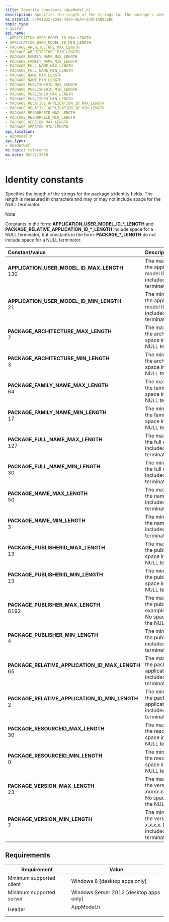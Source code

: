 ```yaml
---
title: Identity constants (AppModel.h)
description: Specifies the length of the strings for the package's identity fields.
ms.assetid: C4F81822-B502-4360-AEA4-829F1AB926BF
topic_type:
- apiref
api_name:
- APPLICATION_USER_MODEL_ID_MAX_LENGTH
- APPLICATION_USER_MODEL_ID_MIN_LENGTH
- PACKAGE_ARCHITECTURE_MAX_LENGTH
- PACKAGE_ARCHITECTURE_MIN_LENGTH
- PACKAGE_FAMILY_NAME_MAX_LENGTH
- PACKAGE_FAMILY_NAME_MIN_LENGTH
- PACKAGE_FULL_NAME_MAX_LENGTH
- PACKAGE_FULL_NAME_MIN_LENGTH
- PACKAGE_NAME_MAX_LENGTH
- PACKAGE_NAME_MIN_LENGTH
- PACKAGE_PUBLISHERID_MAX_LENGTH
- PACKAGE_PUBLISHERID_MIN_LENGTH
- PACKAGE_PUBLISHER_MAX_LENGTH
- PACKAGE_PUBLISHER_MIN_LENGTH
- PACKAGE_RELATIVE_APPLICATION_ID_MAX_LENGTH
- PACKAGE_RELATIVE_APPLICATION_ID_MIN_LENGTH
- PACKAGE_RESOURCEID_MAX_LENGTH
- PACKAGE_RESOURCEID_MIN_LENGTH
- PACKAGE_VERSION_MAX_LENGTH
- PACKAGE_VERSION_MIN_LENGTH
api_location:
- AppModel.h
api_type:
- HeaderDef
ms.topic: reference
ms.date: 05/31/2018
---
```


# Identity constants

Specifies the length of the strings for the package's identity fields. The length is measured in characters and may or may not include space for the NULL terminator.

> [!Note]  
> Constants in the form: **APPLICATION\_USER\_MODEL\_ID\_\*\_LENGTH** and **PACKAGE\_RELATIVE\_APPLICATION\_ID\_\*\_LENGTH** include space for a NULL terminator, but constants in the form: **PACKAGE\_\*\_LENGTH** do not include space for a NULL terminator.

 



| Constant/value                                                                                                                                                                                                                                                                                                   | Description                                                                                                                            |
|:-----------------------------------------------------------------------------------------------------------------------------------------------------------------------------------------------------------------------------------------------------------------------------------------------------------------|:---------------------------------------------------------------------------------------------------------------------------------------|
| <span id="APPLICATION_USER_MODEL_ID_MAX_LENGTH"></span><span id="application_user_model_id_max_length"></span><dl> <dt>**APPLICATION\_USER\_MODEL\_ID\_MAX\_LENGTH**</dt> <dt>130</dt> </dl>                  | The maximum length of the application user model ID. Space is included for the NULL terminator.<br/>                             |
| <span id="APPLICATION_USER_MODEL_ID_MIN_LENGTH"></span><span id="application_user_model_id_min_length"></span><dl> <dt>**APPLICATION\_USER\_MODEL\_ID\_MIN\_LENGTH**</dt> <dt>21</dt> </dl>                   | The minimum length of the application user model ID. Space is included for the NULL terminator.<br/>                             |
| <span id="PACKAGE_ARCHITECTURE_MAX_LENGTH"></span><span id="package_architecture_max_length"></span><dl> <dt>**PACKAGE\_ARCHITECTURE\_MAX\_LENGTH**</dt> <dt>7</dt> </dl>                                     | The maximum length of the architecture. No space included for the NULL terminator.<br/>                                          |
| <span id="PACKAGE_ARCHITECTURE_MIN_LENGTH"></span><span id="package_architecture_min_length"></span><dl> <dt>**PACKAGE\_ARCHITECTURE\_MIN\_LENGTH**</dt> <dt>3</dt> </dl>                                     | The minimum length of the architecture. No space included for the NULL terminator.<br/>                                          |
| <span id="PACKAGE_FAMILY_NAME_MAX_LENGTH"></span><span id="package_family_name_max_length"></span><dl> <dt>**PACKAGE\_FAMILY\_NAME\_MAX\_LENGTH**</dt> <dt>64</dt> </dl>                                      | The maximum length of the family name. No space included for the NULL terminator.<br/>                                           |
| <span id="PACKAGE_FAMILY_NAME_MIN_LENGTH"></span><span id="package_family_name_min_length"></span><dl> <dt>**PACKAGE\_FAMILY\_NAME\_MIN\_LENGTH**</dt> <dt>17</dt> </dl>                                      | The minimum length of the family name. No space included for the NULL terminator.<br/>                                           |
| <span id="PACKAGE_FULL_NAME_MAX_LENGTH"></span><span id="package_full_name_max_length"></span><dl> <dt>**PACKAGE\_FULL\_NAME\_MAX\_LENGTH**</dt> <dt>127</dt> </dl>                                           | The maximum length of the full name. No space included for the NULL terminator.<br/>                                             |
| <span id="PACKAGE_FULL_NAME_MIN_LENGTH"></span><span id="package_full_name_min_length"></span><dl> <dt>**PACKAGE\_FULL\_NAME\_MIN\_LENGTH**</dt> <dt>30</dt> </dl>                                            | The minimum length of the full name. No space included for the NULL terminator.<br/>                                             |
| <span id="PACKAGE_NAME_MAX_LENGTH"></span><span id="package_name_max_length"></span><dl> <dt>**PACKAGE\_NAME\_MAX\_LENGTH**</dt> <dt>50</dt> </dl>                                                            | The maximum length of the name. No space included for the NULL terminator.<br/>                                                  |
| <span id="PACKAGE_NAME_MIN_LENGTH"></span><span id="package_name_min_length"></span><dl> <dt>**PACKAGE\_NAME\_MIN\_LENGTH**</dt> <dt>3</dt> </dl>                                                             | The minimum length of the name. No space included for the NULL terminator.<br/>                                                  |
| <span id="PACKAGE_PUBLISHERID_MAX_LENGTH"></span><span id="package_publisherid_max_length"></span><dl> <dt>**PACKAGE\_PUBLISHERID\_MAX\_LENGTH**</dt> <dt>13</dt> </dl>                                       | The maximum length of the publisher ID. No space included for the NULL terminator.<br/>                                          |
| <span id="PACKAGE_PUBLISHERID_MIN_LENGTH"></span><span id="package_publisherid_min_length"></span><dl> <dt>**PACKAGE\_PUBLISHERID\_MIN\_LENGTH**</dt> <dt>13</dt> </dl>                                       | The minimum length of the publisher ID. No space included for the NULL terminator.<br/>                                          |
| <span id="PACKAGE_PUBLISHER_MAX_LENGTH"></span><span id="package_publisher_max_length"></span><dl> <dt>**PACKAGE\_PUBLISHER\_MAX\_LENGTH**</dt> <dt>8192</dt> </dl>                                           | The maximum length of the publisher. For example, CN=*publisher*. No space included for the NULL terminator.<br/>                |
| <span id="PACKAGE_PUBLISHER_MIN_LENGTH"></span><span id="package_publisher_min_length"></span><dl> <dt>**PACKAGE\_PUBLISHER\_MIN\_LENGTH**</dt> <dt>4</dt> </dl>                                              | The minimum length of the publisher. No space included for the NULL terminator.<br/>                                             |
| <span id="PACKAGE_RELATIVE_APPLICATION_ID_MAX_LENGTH"></span><span id="package_relative_application_id_max_length"></span><dl> <dt>**PACKAGE\_RELATIVE\_APPLICATION\_ID\_MAX\_LENGTH**</dt> <dt>65</dt> </dl> | The maximum length of the package relative application ID. Space is included for the NULL terminator.<br/>                       |
| <span id="PACKAGE_RELATIVE_APPLICATION_ID_MIN_LENGTH"></span><span id="package_relative_application_id_min_length"></span><dl> <dt>**PACKAGE\_RELATIVE\_APPLICATION\_ID\_MIN\_LENGTH**</dt> <dt>2</dt> </dl>  | The minimum length of the package relative application ID. Space is included for the NULL terminator.<br/>                       |
| <span id="PACKAGE_RESOURCEID_MAX_LENGTH"></span><span id="package_resourceid_max_length"></span><dl> <dt>**PACKAGE\_RESOURCEID\_MAX\_LENGTH**</dt> <dt>30</dt> </dl>                                          | The maximum length of the resource ID. No space included for the NULL terminator.<br/>                                           |
| <span id="PACKAGE_RESOURCEID_MIN_LENGTH"></span><span id="package_resourceid_min_length"></span><dl> <dt>**PACKAGE\_RESOURCEID\_MIN\_LENGTH**</dt> <dt>0</dt> </dl>                                           | The minimum length of the resource ID. No space included for the NULL terminator.<br/>                                           |
| <span id="PACKAGE_VERSION_MAX_LENGTH"></span><span id="package_version_max_length"></span><dl> <dt>**PACKAGE\_VERSION\_MAX\_LENGTH**</dt> <dt>23</dt> </dl>                                                   | The maximum length of the version. For example, *xxxxx*.*xxxxx*.*xxxxx*.*xxxxx*. No space included for the NULL terminator/<br/> |
| <span id="PACKAGE_VERSION_MIN_LENGTH"></span><span id="package_version_min_length"></span><dl> <dt>**PACKAGE\_VERSION\_MIN\_LENGTH**</dt> <dt>7</dt> </dl>                                                    | The minimum length of the version. For example, *x*.*x*.*x*.*x*. No space included for the NULL terminator.<br/>                 |



## Requirements



| Requirement | Value |
|-------------------------------------|---------------------------------------------------------------------------------------|
| Minimum supported client<br/> | Windows 8 \[desktop apps only\]<br/>                                            |
| Minimum supported server<br/> | Windows Server 2012 \[desktop apps only\]<br/>                                  |
| Header<br/>                   | <dl> <dt>AppModel.h</dt> </dl> |



 

 






